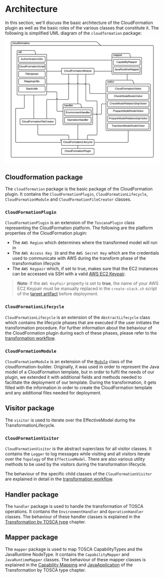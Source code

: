 # Architecture

In this section, we'll discuss the basic architecture of the CloudFormation plugin as well as the basic roles of the various classes that constitute it.
The following is simplified UML diagram of the `cloudformation` package:
![Class diagram of the cloudformation package](img/architecture-lucidchart.png)

## Cloudformation package

The `cloudformation` package is the basic package of the CloudFormation plugin. It contains the `CloudFormationPlugin`, `CloudFormationLifecycle`, `CloudFormationModule` and `CloudFormationFileCreator` classes.

### `CloudFormationPlugin`

`CloudFormationPlugin` is an extension of the `ToscanaPlugin` class representing the CloudFormation platform. The following are the platform properties of the CloudFormation plugin:

- The `AWS Region` which determines where the transformed model will run in
- The `AWS Access Key ID` and the `AWS Secret Key` which are the credentials used to communicate with AWS during the transform phase of the transformation lifecycle
- The `AWS Keypair` which, if set to true, makes sure that the EC2 instances can be accessed via SSH with a valid [AWS EC2 Keypair](https://docs.aws.amazon.com/AWSEC2/latest/UserGuide/ec2-key-pairs.html).
> **Note**: If the `AWS KeyPair` property is set to **true**, the name of your AWS EC2 Keypair must be manually replaced in the `create-stack.sh` script of the [target artifact](deployment/target-artifact.md#scripts) before deployment.

### `CloudFormationLifecycle`

`CloudFormationLifecycle` is an extension of the `AbstractLifecycle` class which contains the lifecycle phases that are executed if the user initiates the transformation procedure.
For further information about the behaviour of the CloudFormation plugin during each of these phases, please refer to the [transformation workflow](transformation/transformation-workflow.md).

### `CloudFormationModule`

`CloudFormationModule` is an extension of the [`Module`](https://github.com/StuPro-TOSCAna/cloudformation-builder/blob/master/src/main/java/com/scaleset/cfbuilder/core/Module.java) class of the cloudformation-builder. Originally, it was used in order to represent the Java model of a CloudFormation template, but in order to fulfil the needs of our plugin, we extended it with additional fields and methods needed to facilitate the deployment of our template. During the transformation, it gets filled with the information in order to create the CloudFormation template and any additional files needed for deployment.

## Visitor package

The `visitor` is used to iterate over the EffectiveModel during the TransformationLifecycle.

### `CloudFormationVisitor`

`CloudFormationVisitor` is the abstract superclass for all visitor classes. It contains the `Logger` to log messages while visiting and all visitors iterate over the `Topology` of the `EffectiveModel`. There are also various utility methods to be used by the visitors during the transformation lifecycle.

The behaviour of the specific child classes of the `CloudformationVisitor` are explained in detail in the [transformation workflow](transformation/transformation-workflow.md).

## Handler package

The `handler` package is used to handle the transformation of TOSCA operations. It contains the `EnvironmentHandler` and `OperationHandler` classes. The behaviour of these handler classes is explained in the [Transformation by TOSCA type](transformation/supported-types.md#generic-transformation-of-nodes-hosted-on-compute) chapter.

## Mapper package

The `mapper` package is used to map TOSCA CapabilityTypes and the JavaRuntime NodeType. It contains the `CapabilityMapper` and `JavaRuntimeMapper` classes. The behaviour of these mapper classes is explained in the [Capability Mapping](transformation/supported-types.md#2-capability-mapping) and [JavaApplication](transformation/supported-types.md#javaapplication) of the Transformation by TOSCA type chapter.
